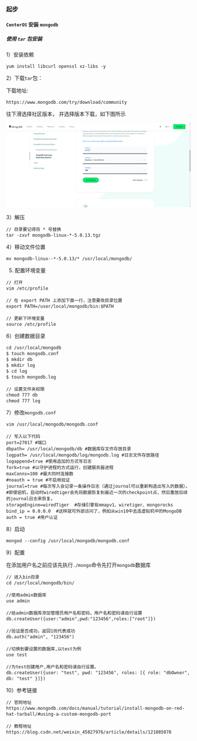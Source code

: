 ### 起步

#### `CenterOS` 安装 `mongodb`

##### 使用 `tar` 包安装

1）安装依赖

```
yum install libcurl openssl xz-libs -y
```

2）下载`tar`包：

下载地址:

```
https://www.mongodb.com/try/download/community
```

往下滑选择社区版本， 并选择版本下载，如下图所示

![image-20221021100214531](mongodb.assets/image-20221021100214531.png)

3）解压

```
// 目录要记得将 * 号替换
tar -zxvf mongodb-linux-*-5.0.13.tgz
```

4）移动文件位置

```
mv mongodb-linux--*-5.0.13/* /usr/local/mongodb/
```

5) 配置环境变量

```
// 打开
vim /etc/profile

// 在 export PATH 上添加下面一行，注意要改目录位置
export PATH=/user/local/mongodb/bin:$PATH

// 更新下环境变量
source /etc/profile
```

6）创建数据目录

```
cd /usr/local/mongodb
$ touch mongodb.conf
$ mkdir db
$ mkdir log
$ cd log
$ touch mongodb.log

// 设置文件夹权限
chmod 777 db
chmod 777 log
```

7）修改`mongodb.conf`

```
vim /usr/local/mongodb/mongodb.conf

// 写入以下代码
port=27017 #端口
dbpath= /usr/local/mongodb/db #数据库存文件存放目录
logpath= /usr/local/mongodb/log/mongodb.log #日志文件存放路径
logappend=true #使用追加的方式写日志
fork=true #以守护进程的方式运行，创建服务器进程
maxConns=100 #最大同时连接数
#noauth = true #不启用验证
journal=true #每次写入会记录一条操作日志（通过journal可以重新构造出写入的数据）。
#即使宕机，启动时wiredtiger会先将数据恢复到最近一次的checkpoint点，然后重放后续的journal日志来恢复。
storageEngine=wiredTiger  #存储引擎有mmapv1、wiretiger、mongorocks
bind_ip = 0.0.0.0  #这样就可外部访问了，例如从win10中去连虚拟机中的MongoDB
auth = true #用户认证
```

8）启动

```
mongod --config /usr/local/mongodb/mongodb.conf
```

9）配置

在添加用户名之前应该先执行`./mongo`命令先打开`mongodb`数据库

```
// 进入bin目录
cd /usr/local/mongodb/bin/

//使用admin数据库
use admin

//给admin数据库添加管理员用户名和密码，用户名和密码请自行设置
db.createUser({user:"admin",pwd:"123456",roles:["root"]})

//验证是否成功，返回1则代表成功
db.auth("admin", "123456")

//切换到要设置的数据库,以test为例
use test

//为test创建用户,用户名和密码请自行设置。
db.createUser({user: "test", pwd: "123456", roles: [{ role: "dbOwner", db: "test" }]})
```

10）参考链接

```
// 官网地址
https://www.mongodb.com/docs/manual/tutorial/install-mongodb-on-red-hat-tarball/#using-a-custom-mongodb-port

// 教程地址
https://blog.csdn.net/weixin_45827976/article/details/121085078
```